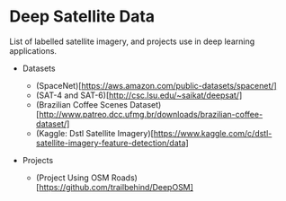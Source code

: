 # Deep Satellite Data 

List of labelled satellite imagery, and projects use in deep learning applications.

- Datasets
    - (SpaceNet)[https://aws.amazon.com/public-datasets/spacenet/]
    - (SAT-4 and SAT-6)[http://csc.lsu.edu/~saikat/deepsat/]
    - (Brazilian Coffee Scenes Dataset)[http://www.patreo.dcc.ufmg.br/downloads/brazilian-coffee-dataset/]
    - (Kaggle: Dstl Satellite Imagery)[https://www.kaggle.com/c/dstl-satellite-imagery-feature-detection/data]

- Projects
    - (Project Using OSM Roads)[https://github.com/trailbehind/DeepOSM]